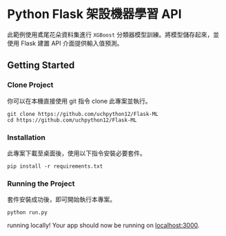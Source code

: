 # Python Flask 架設機器學習 API
此範例使用鳶尾花朵資料集進行 `XGBoost` 分類器模型訓練。將模型儲存起來，並使用 Flask 建置 API 介面提供輸入值預測。

## Getting Started
### Clone Project
你可以在本機直接使用 git 指令 clone 此專案並執行。

```
git clone https://github.com/uchpython12/Flask-ML
cd https://github.com/uchpython12/Flask-ML
```

### Installation
此專案下載至桌面後，使用以下指令安裝必要套件。

```
pip install -r requirements.txt
```

### Running the Project
套件安裝成功後，即可開始執行本專案。

```
python run.py
```

running locally! Your app should now be running on [localhost:3000](http://localhost:3000/).